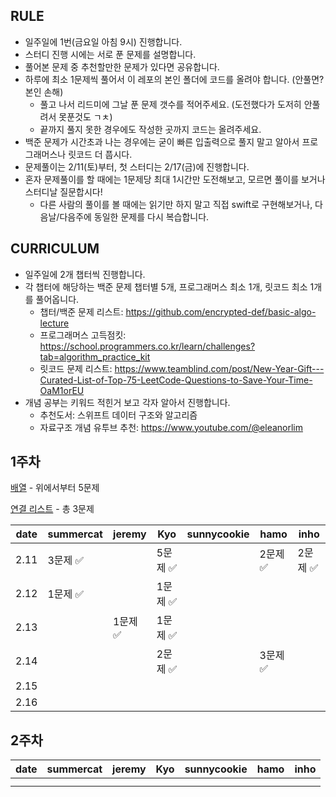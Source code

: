
## RULE
- 일주일에 1번(금요일 아침 9시) 진행합니다.
- 스터디 진행 시에는 서로 푼 문제를 설명합니다.
- 풀어본 문제 중 추천할만한 문제가 있다면 공유합니다.
- 하루에 최소 1문제씩 풀어서 이 레포의 본인 폴더에 코드를 올려야 합니다. (안풀면? 본인 손해)
  - 풀고 나서 리드미에 그날 푼 문제 갯수를 적어주세요. (도전했다가 도저히 안풀려서 못푼것도 ㄱㅊ)
  - 끝까지 풀지 못한 경우에도 작성한 곳까지 코드는 올려주세요.
- 백준 문제가 시간초과 나는 경우에는 굳이 빠른 입출력으로 풀지 말고 알아서 프로그래머스나 릿코드 더 풉시다.
- 문제풀이는 2/11(토)부터, 첫 스터디는 2/17(금)에 진행합니다.
- 혼자 문제풀이를 할 때에는 1문제당 최대 1시간만 도전해보고, 모르면 풀이를 보거나 스터디날 질문합시다!
  - 다른 사람의 풀이를 볼 때에는 읽기만 하지 말고 직접 swift로 구현해보거나, 다음날/다음주에 동일한 문제를 다시 복습합니다.

## CURRICULUM
- 일주일에 2개 챕터씩 진행합니다.
- 각 챕터에 해당하는 백준 문제 챕터별 5개, 프로그래머스 최소 1개, 릿코드 최소 1개를 풀어옵니다. 
  - 챕터/백준 문제 리스트: https://github.com/encrypted-def/basic-algo-lecture
  - 프로그래머스 고득점킷: https://school.programmers.co.kr/learn/challenges?tab=algorithm_practice_kit
  - 릿코드 문제 리스트: https://www.teamblind.com/post/New-Year-Gift---Curated-List-of-Top-75-LeetCode-Questions-to-Save-Your-Time-OaM1orEU
- 개념 공부는 키워드 적힌거 보고 각자 알아서 진행합니다.
  - 추천도서: 스위프트 데이터 구조와 알고리즘
  - 자료구조 개념 유투브 추천: https://www.youtube.com/@eleanorlim

## 1주차
[배열](https://www.acmicpc.net/workbook/view/7307) - 위에서부터 5문제

[연결 리스트](https://www.acmicpc.net/workbook/view/7308) - 총 3문제

| date 	| summercat 	| jeremy  	| Kyo     	| sunnycookie 	| hamo    	| inho    	|
|------	|-----------	|---------	|---------	|-------------	|---------	|---------	|
| 2.11 	| 3문제 ✅   	|         	| 5문제 ✅ 	|             	| 2문제 ✅ 	| 2문제 ✅ 	|
| 2.12 	| 1문제 ✅   	|         	| 1문제 ✅ 	|             	|         	|         	|
| 2.13 	|           	| 1문제 ✅ 	| 1문제 ✅ 	|             	|         	|         	|
| 2.14 	|           	|         	| 2문제 ✅   |             	| 3문제 ✅ 	|         	|
| 2.15 	|           	|         	|         	|             	|         	|         	|
| 2.16 	|           	|         	|         	|             	|         	|         	|


## 2주차

| date   | summercat | jeremy | Kyo | sunnycookie | hamo | inho |
| -------| ----  | ----  | ----  | ----  | ----  | ----  |
|   | |  | | |  |  | 
|  | |  |  | |  |  |
